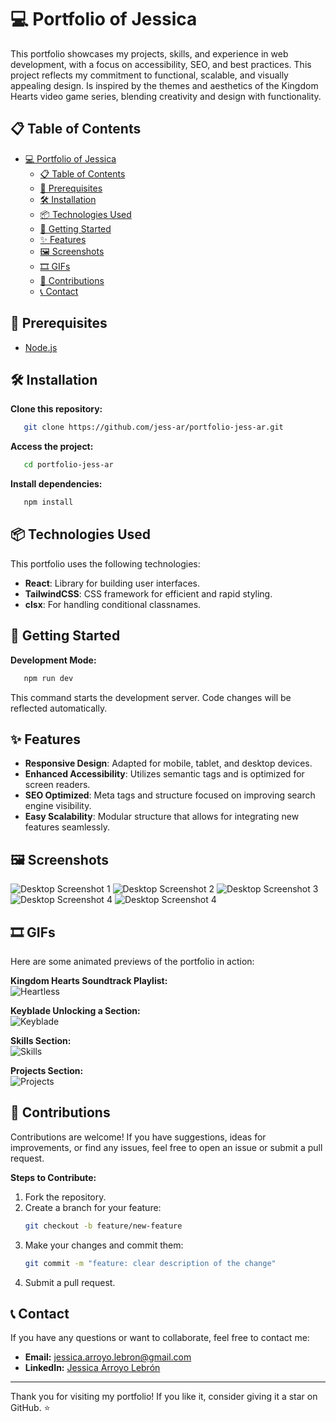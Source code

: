 # 💻 Portfolio of Jessica

This portfolio showcases my projects, skills, and experience in web development, with a focus on accessibility, SEO, and best practices. This project reflects my commitment to functional, scalable, and visually appealing design. Is inspired by the themes and aesthetics of the Kingdom Hearts video game series, blending creativity and design with functionality.


## 📋 Table of Contents

- [💻 Portfolio of Jessica](#-portfolio-of-jessica)
  - [📋 Table of Contents](#-table-of-contents)
  - [🔧 Prerequisites](#-prerequisites)
  - [🛠 Installation](#-installation)
  - [📦 Technologies Used](#-technologies-used)
  - [🚀 Getting Started](#-getting-started)
  - [✨ Features](#-features)
  - [🖼 Screenshots](#-screenshots)
  - [🎞️ GIFs](#️-gifs)
  - [🤝 Contributions](#-contributions)
  - [📞 Contact](#-contact)

## 🔧 Prerequisites

- [Node.js](https://nodejs.org/)

## 🛠 Installation

**Clone this repository:**

```bash
   git clone https://github.com/jess-ar/portfolio-jess-ar.git
```

**Access the project:**

```bash
   cd portfolio-jess-ar
```

**Install dependencies:**

```bash
   npm install
```

## 📦 Technologies Used

This portfolio uses the following technologies:

- **React**: Library for building user interfaces.
- **TailwindCSS**: CSS framework for efficient and rapid styling.
- **clsx**: For handling conditional classnames.

## 🚀 Getting Started

**Development Mode:**

```bash
   npm run dev
```

This command starts the development server. Code changes will be reflected automatically.

## ✨ Features

- **Responsive Design**: Adapted for mobile, tablet, and desktop devices.
- **Enhanced Accessibility**: Utilizes semantic tags and is optimized for screen readers.
- **SEO Optimized**: Meta tags and structure focused on improving search engine visibility.
- **Easy Scalability**: Modular structure that allows for integrating new features seamlessly.

## 🖼 Screenshots

![Desktop Screenshot 1](./src/assets/images/screenshots/img-1.png)
![Desktop Screenshot 2](./src/assets/images/screenshots/img-2.png)
![Desktop Screenshot 3](./src/assets/images/screenshots/img-3.png)
![Desktop Screenshot 4](./src/assets/images/screenshots/img-4.png)
![Desktop Screenshot 4](./src/assets/images/screenshots/img-5.png)

## 🎞️ GIFs  

Here are some animated previews of the portfolio in action:  

**Kingdom Hearts Soundtrack Playlist:**  
![Heartless](./src/assets/gif/gif-sincorazón.gif)  

**Keyblade Unlocking a Section:**    
![Keyblade](./src/assets/gif/gif-espada-llave.gif)  

**Skills Section:**  
![Skills](./src/assets/gif/gif-skills.gif)  

**Projects Section:**  
![Projects](./src/assets/gif/gif-projects.gif)  

## 🤝 Contributions

Contributions are welcome! If you have suggestions, ideas for improvements, or find any issues, feel free to open an issue or submit a pull request.

**Steps to Contribute:**

1. Fork the repository.
2. Create a branch for your feature:
   ```bash
   git checkout -b feature/new-feature
   ```
3. Make your changes and commit them:
   ```bash
   git commit -m "feature: clear description of the change"
   ```
4. Submit a pull request.

## 📞 Contact

If you have any questions or want to collaborate, feel free to contact me:

- **Email:** [jessica.arroyo.lebron@gmail.com](mailto:jessica.arroyo.lebron@gmail.com)
- **LinkedIn:** [Jessica Arroyo Lebrón](https://www.linkedin.com/in/jessica-arroyo-lebron/)

---

Thank you for visiting my portfolio! If you like it, consider giving it a star on GitHub. ⭐️
